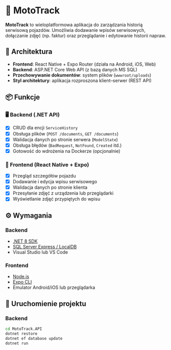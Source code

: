 # 🚗 MotoTrack

**MotoTrack** to wieloplatformowa aplikacja do zarządzania historią serwisową pojazdów. Umożliwia dodawanie wpisów serwisowych, dołączanie zdjęć (np. faktur) oraz przeglądanie i edytowanie historii napraw.

## 🧱 Architektura

- **Frontend**: React Native + Expo Router (działa na Android, iOS, Web)
- **Backend**: ASP.NET Core Web API (z bazą danych MS SQL)
- **Przechowywanie dokumentów**: system plików (`wwwroot/uploads`)
- **Styl architektury**: aplikacja rozproszona klient–serwer (REST API)

## 📦 Funkcje

### 🖥️ Backend (.NET API)
- [x] CRUD dla encji `ServiceHistory`
- [x] Obsługa plików (`POST /documents`, `GET /documents`)
- [x] Walidacja danych po stronie serwera (`ModelState`)
- [x] Obsługa błędów (`BadRequest`, `NotFound`, `Created` itd.)
- [x] Gotowość do wdrożenia na Dockerze (opcjonalnie)

### 📱 Frontend (React Native + Expo)
- [x] Przegląd szczegółów pojazdu
- [x] Dodawanie i edycja wpisu serwisowego
- [x] Walidacja danych po stronie klienta
- [x] Przesyłanie zdjęć z urządzenia lub przeglądarki
- [x] Wyświetlanie zdjęć przypiętych do wpisu

## ⚙️ Wymagania

### Backend
- [.NET 8 SDK](https://dotnet.microsoft.com/en-us/)
- [SQL Server Express / LocalDB](https://learn.microsoft.com/en-us/sql/database-engine)
- Visual Studio lub VS Code

### Frontend
- [Node.js](https://nodejs.org/)
- [Expo CLI](https://docs.expo.dev/get-started/installation/)
- Emulator Android/iOS lub przeglądarka

## 🚀 Uruchomienie projektu

### Backend

```bash
cd MotoTrack.API
dotnet restore
dotnet ef database update
dotnet run
